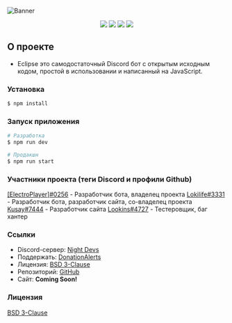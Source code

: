 ![Banner](https://cdn.discordapp.com/attachments/770009593131827300/887699952896200754/banner.png)

<p align="center">
    <a href="https://discord.gg/PHuvYMrvdr"><img src="https://img.shields.io/discord/769184583123730432?color=7289da&logo=discord&logoColor=white"></a>
    <img src="https://img.shields.io/badge/made%20by-NightDevs-blue.svg" >
    <img src="https://img.shields.io/github/stars/Lokilife/EclipseNest.svg?style=flat">
    <img src="https://img.shields.io/github/languages/top/Lokilife/EclipseNest.svg">
</p>

## О проекте
- Eclipse это самодостаточный Discord бот с открытым исходным кодом, простой в использовании и написанный на JavaScript.

### Установка

```bash
$ npm install
```

### Запуск приложения

```bash
# Разработка
$ npm run dev

# Продакшн
$ npm run start
```

### Участники проекта (теги Discord и профили Github)
[[ElectroPlayer]#0256](https://github.com/Elektroplayer) - Разработчик бота, владелец проекта
[Lokilife#3331](https://github.com/Lokilife) - Разработчик бота, разработчик сайта, со-владелец проекта
[Kusay#7444](https://github.com/Kasefuchs) - Разработчик сайта
[Lookins#4727](https://github.com/Lookins01) - Тестеровщик, баг хантер

### Cсылки
- Discord-сервер: [Night Devs](https://discord.gg/PHuvYMrvdr)
- Поддержать: [DonationAlerts](https://www.donationalerts.com/r/electroplayer)
- Лицензия: [BSD 3-Clause](LICENSE)
- Репозиторий: [GitHub](https://github.com/Elektroplayer/eclisebot)
- Сайт: **Coming Soon!**

### Лицензия
[BSD 3-Clause](LICENSE)
